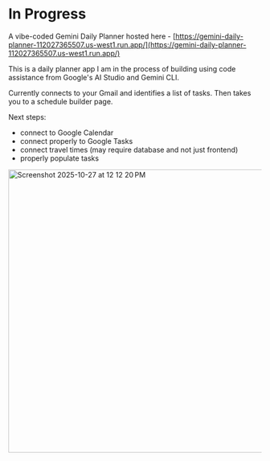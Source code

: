 # In Progress

A vibe-coded Gemini Daily Planner hosted here - [https://gemini-daily-planner-112027365507.us-west1.run.app/](https://gemini-daily-planner-112027365507.us-west1.run.app/)

This is a daily planner app I am in the process of building using code assistance from Google's AI Studio and Gemini CLI. 

Currently connects to your Gmail and identifies a list of tasks. Then takes you to a schedule builder page.

Next steps:
- connect to Google Calendar
- connect properly to Google Tasks
- connect travel times (may require database and not just frontend)
- properly populate tasks


<img width="992" height="564" alt="Screenshot 2025-10-27 at 12 12 20 PM" src="https://github.com/user-attachments/assets/a6a601a9-9c0b-43c6-ab4e-dfe40874903e" />


